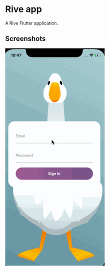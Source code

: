 # Rive app

A Rive Flutter application.

## Screenshots
![image](https://github.com/davechao/rive_app/blob/master/screenshots/rive.gif)